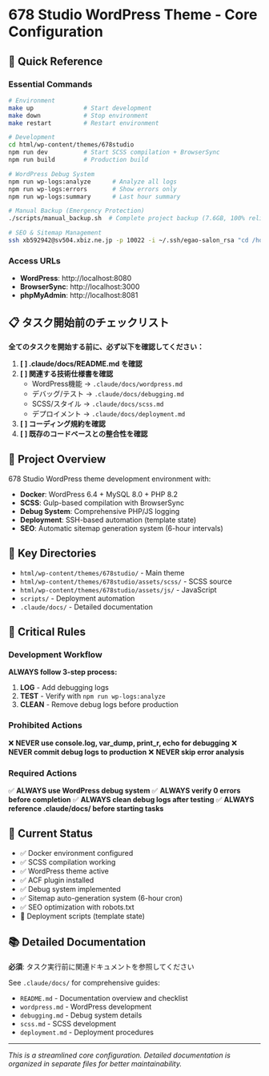 # 678 Studio WordPress Theme - Core Configuration

## 🚀 Quick Reference

### Essential Commands
```bash
# Environment
make up              # Start development
make down            # Stop environment
make restart         # Restart environment

# Development
cd html/wp-content/themes/678studio
npm run dev          # Start SCSS compilation + BrowserSync
npm run build        # Production build

# WordPress Debug System
npm run wp-logs:analyze      # Analyze all logs
npm run wp-logs:errors       # Show errors only
npm run wp-logs:summary      # Last hour summary

# Manual Backup (Emergency Protection)
./scripts/manual_backup.sh  # Complete project backup (7.6GB, 100% reliable)

# SEO & Sitemap Management
ssh xb592942@sv504.xbiz.ne.jp -p 10022 -i ~/.ssh/egao-salon_rsa "cd /home/xb592942/678photo.com/public_html && /usr/bin/php7.4 auto-sitemap-generator-678photo.php generate"  # Manual sitemap generation
```

### Access URLs
- **WordPress**: http://localhost:8080
- **BrowserSync**: http://localhost:3000
- **phpMyAdmin**: http://localhost:8081

## 📋 タスク開始前のチェックリスト

**全てのタスクを開始する前に、必ず以下を確認してください：**

1. **[ ] .claude/docs/README.md を確認**
2. **[ ] 関連する技術仕様書を確認**
   - WordPress機能 → `.claude/docs/wordpress.md`
   - デバッグ/テスト → `.claude/docs/debugging.md`
   - SCSS/スタイル → `.claude/docs/scss.md`
   - デプロイメント → `.claude/docs/deployment.md`
3. **[ ] コーディング規約を確認**
4. **[ ] 既存のコードベースとの整合性を確認**

## 🎯 Project Overview

678 Studio WordPress theme development environment with:
- **Docker**: WordPress 6.4 + MySQL 8.0 + PHP 8.2
- **SCSS**: Gulp-based compilation with BrowserSync
- **Debug System**: Comprehensive PHP/JS logging
- **Deployment**: SSH-based automation (template state)
- **SEO**: Automatic sitemap generation system (6-hour intervals)

## 📁 Key Directories

- `html/wp-content/themes/678studio/` - Main theme
- `html/wp-content/themes/678studio/assets/scss/` - SCSS source
- `html/wp-content/themes/678studio/assets/js/` - JavaScript
- `scripts/` - Deployment automation
- `.claude/docs/` - Detailed documentation

## 🚨 Critical Rules

### Development Workflow
**ALWAYS follow 3-step process:**
1. **LOG** - Add debugging logs
2. **TEST** - Verify with `npm run wp-logs:analyze`
3. **CLEAN** - Remove debug logs before production

### Prohibited Actions
❌ **NEVER use console.log, var_dump, print_r, echo for debugging**
❌ **NEVER commit debug logs to production**
❌ **NEVER skip error analysis**

### Required Actions
✅ **ALWAYS use WordPress debug system**
✅ **ALWAYS verify 0 errors before completion**
✅ **ALWAYS clean debug logs after testing**
✅ **ALWAYS reference .claude/docs/ before starting tasks**

## 🔧 Current Status

- ✅ Docker environment configured
- ✅ SCSS compilation working
- ✅ WordPress theme active
- ✅ ACF plugin installed
- ✅ Debug system implemented
- ✅ Sitemap auto-generation system (6-hour cron)
- ✅ SEO optimization with robots.txt
- 🔄 Deployment scripts (template state)

## 📚 Detailed Documentation

**必須**: タスク実行前に関連ドキュメントを参照してください

See `.claude/docs/` for comprehensive guides:
- `README.md` - Documentation overview and checklist
- `wordpress.md` - WordPress development
- `debugging.md` - Debug system details
- `scss.md` - SCSS development
- `deployment.md` - Deployment procedures

---

*This is a streamlined core configuration. Detailed documentation is organized in separate files for better maintainability.*